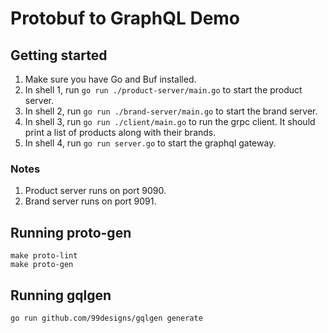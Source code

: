 # Protobuf to GraphQL Demo

## Getting started

1. Make sure you have Go and Buf installed.
2. In shell 1, run `go run ./product-server/main.go` to start the product server.
3. In shell 2, run `go run ./brand-server/main.go` to start the brand server.
4. In shell 3, run `go run ./client/main.go` to run the grpc client.
   It should print a list of products along with their brands.
5. In shell 4, run `go run server.go` to start the graphql gateway.

### Notes

1. Product server runs on port 9090.
2. Brand server runs on port 9091.

## Running proto-gen

```shell
make proto-lint
make proto-gen
```

## Running gqlgen

```shell
go run github.com/99designs/gqlgen generate
```

